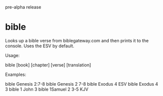 pre-alpha release

# bible
Looks up a bible verse from biblegateway.com and then
prints it to the console. Uses the ESV by default.

Usage:

bible [book] [chapter] [verse] [translation]

Examples:

bible Genesis 2:7-8
bible Genesis 2 7-8
bible Exodus 4 ESV
bible Exodus 4 3
bible 1 John 3
bible 1Samuel 2 3-5 KJV
